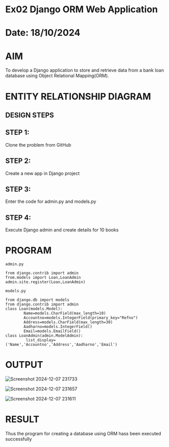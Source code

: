 # Ex02 Django ORM Web Application
# Date: 18/10/2024
# AIM
To develop a Django application to store and retrieve data from a bank loan database using Object Relational Mapping(ORM).

# ENTITY RELATIONSHIP DIAGRAM
## DESIGN STEPS
## STEP 1:
Clone the problem from GitHub

## STEP 2:
Create a new app in Django project

## STEP 3:
Enter the code for admin.py and models.py

## STEP 4:
Execute Django admin and create details for 10 books

# PROGRAM
```
admin.py

from django.contrib import admin 
from.models import Loan,LoanAdmin
admin.site.register(Loan,LoanAdmin)

models.py

from django.db import models
from django.contrib import admin
class Loan(models.Model):
        Name=models.CharField(max_length=10)
        Accountno=models.IntegerField(primary_key="Refno")
        Address=models.CharField(max_length=30)
        Aadharno=models.IntegerField()
        Email=models.EmailField()
class LoanAdmin(admin.ModelAdmin):
         list_display=('Name','Accountno','Address','Aadharno','Email')
```
# OUTPUT
![Screenshot 2024-12-07 231733](https://github.com/user-attachments/assets/4e4c3414-44d3-4e1c-bf7a-5ae19d0d132d)

![Screenshot 2024-12-07 231657](https://github.com/user-attachments/assets/8fe61218-5229-4171-9be5-bf9c9191dbde)

![Screenshot 2024-12-07 231611](https://github.com/user-attachments/assets/f6e56d40-f08c-4828-9f82-0d61fee5f63e)




# RESULT
Thus the program for creating a database using ORM hass been executed successfully
